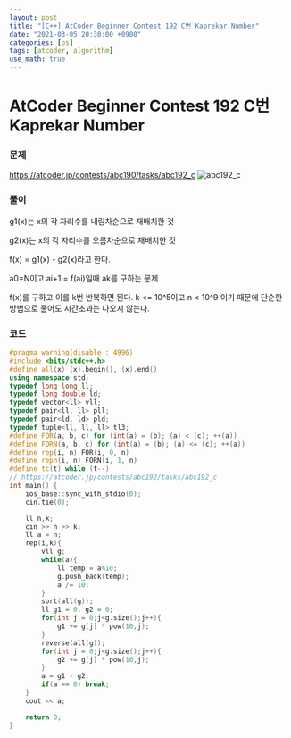 ```yaml
---
layout: post
title: "[C++] AtCoder Beginner Contest 192 C번 Kaprekar Number"
date: "2021-03-05 20:30:00 +0900"
categories: [ps]
tags: [atcoder, algorithm]
use_math: true
---
```


# AtCoder Beginner Contest 192 C번 Kaprekar Number
### 문제

https://atcoder.jp/contests/abc190/tasks/abc192_c
![abc192_c](https://i.imgur.com/0g2ugVA.png)
  
  
### 풀이

g1(x)는 x의 각 자리수를 내림차순으로 재배치한 것

g2(x)는 x의 각 자리수를 오름차순으로 재배치한 것

f(x) = g1(x) - g2(x)라고 한다.

a0=N이고 ai+1 = f(ai)일때 ak를 구하는 문제

f(x)를 구하고 이를 k번 반복하면 된다. k <= 10^5이고 n < 10^9 이기 때문에 단순한 방법으로 풀어도 시간초과는 나오지 않는다.

### 코드

```cpp
#pragma warning(disable : 4996)
#include <bits/stdc++.h>
#define all(x) (x).begin(), (x).end()
using namespace std;
typedef long long ll;
typedef long double ld;
typedef vector<ll> vll;
typedef pair<ll, ll> pll;
typedef pair<ld, ld> pld;
typedef tuple<ll, ll, ll> tl3;
#define FOR(a, b, c) for (int(a) = (b); (a) < (c); ++(a))
#define FORN(a, b, c) for (int(a) = (b); (a) <= (c); ++(a))
#define rep(i, n) FOR(i, 0, n)
#define repn(i, n) FORN(i, 1, n)
#define tc(t) while (t--)
// https://atcoder.jp/contests/abc192/tasks/abc192_c
int main() {
    ios_base::sync_with_stdio(0);
    cin.tie(0);

    ll n,k;
    cin >> n >> k;
    ll a = n;
    rep(i,k){
        vll g;
        while(a){
            ll temp = a%10;
            g.push_back(temp);
            a /= 10;
        }
        sort(all(g));
        ll g1 = 0, g2 = 0;
        for(int j = 0;j<g.size();j++){
            g1 += g[j] * pow(10,j);
        }
        reverse(all(g));
        for(int j = 0;j<g.size();j++){
            g2 += g[j] * pow(10,j);
        }
        a = g1 - g2;
        if(a == 0) break;
    }
    cout << a;

    return 0;
}
```